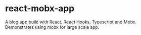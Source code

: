 # react-mobx-app

A blog app build with React, React Hooks, Typescript and Mobx. Demonstrates using mobx for large scale app.
